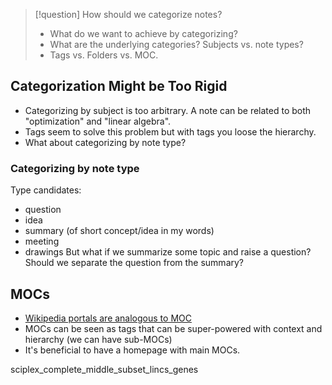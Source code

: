 
> [!question] How should we categorize notes?
> - What do we want to achieve by categorizing? 
> - What are the underlying categories? Subjects vs. note types?
> - Tags vs. Folders vs. MOC.

## Categorization Might be Too Rigid
- Categorizing by subject is too arbitrary. A note can be related to both "optimization" and "linear algebra".
- Tags seem to solve this problem but with tags you loose the hierarchy. 
- What about categorizing by note type?
### Categorizing by note type
Type candidates:
- question
- idea
- summary (of short concept/idea in my words)
- meeting
- drawings
But what if we summarize some topic and raise a question? Should we separate the question from the summary?

## MOCs
- [Wikipedia portals are analogous to MOC](https://en.wikipedia.org/wiki/Wikipedia:Contents/Portals)
- MOCs can be seen as tags that can be super-powered with context and hierarchy (we can have sub-MOCs)
- It's beneficial to have a homepage with main MOCs.


sciplex_complete_middle_subset_lincs_genes